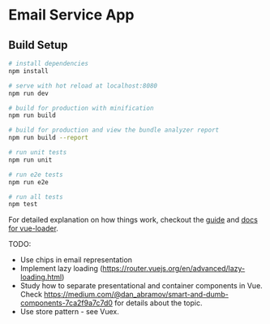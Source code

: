 # Email Service App

> 

## Build Setup

``` bash
# install dependencies
npm install

# serve with hot reload at localhost:8080
npm run dev

# build for production with minification
npm run build

# build for production and view the bundle analyzer report
npm run build --report

# run unit tests
npm run unit

# run e2e tests
npm run e2e

# run all tests
npm test
```

For detailed explanation on how things work, checkout the [guide](http://vuejs-templates.github.io/webpack/) and [docs for vue-loader](http://vuejs.github.io/vue-loader).

TODO:
- Use chips in email representation
- Implement lazy loading (https://router.vuejs.org/en/advanced/lazy-loading.html)
- Study how to separate presentational and container components in Vue. Check https://medium.com/@dan_abramov/smart-and-dumb-components-7ca2f9a7c7d0 for details about the topic.
- Use store pattern - see Vuex.
